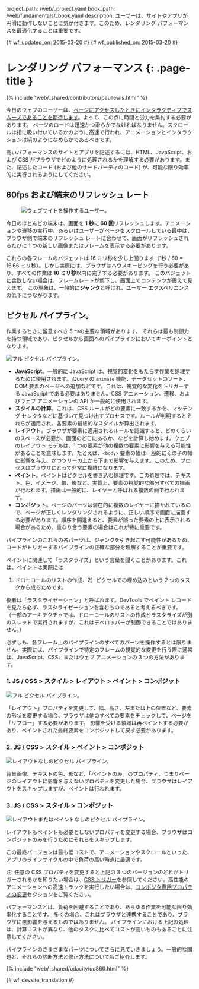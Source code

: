 project_path: /web/_project.yaml
book_path: /web/fundamentals/_book.yaml
description: ユーザーは、サイトやアプリが円滑に動作しないことに気が付きます。このため、レンダリング パフォーマンスを最適化することは重要です。

{# wf_updated_on: 2015-03-20 #}
{# wf_published_on: 2015-03-20 #}

# レンダリング パフォーマンス {: .page-title }

{% include "web/_shared/contributors/paullewis.html" %}

今日のウェブのユーザーは、[ページにアクセスしたときにインタラクティブでスムーズであることを期待します](https://paul.kinlan.me/what-news-readers-want/)。よって、この点に時間と労力を集約する必要があります。
ページのロードは迅速かつ滑らかでなければなりません。スクロールは指に吸い付いているかのように高速で行われ、アニメーションとインタラクションは絹のようになめらかであるべきです。



高いパフォーマンスのサイトとアプリを記述するには、HTML、JavaScript、および CSS がブラウザでどのように処理されるかを理解する必要があります。また、記述したコード (および他のサードパーティのコード) が、可能な限り効率的に実行されるようにしてください。

## 60fps および端末のリフレッシュ レート

<div class="attempt-right">
  <figure>
    <img src="images/intro/response.jpg" alt="ウェブサイトを操作するユーザー。">
  </figure>
</div>

今日のほとんどの端末は、画面を **1 秒に 60 回**リフレッシュします。アニメーションや遷移の実行中、あるいはユーザーがページをスクロールしている最中は、ブラウザ側で端末のリフレッシュ レートに合わせて、画面がリフレッシュされるたびに 1 つの新しい画像またはフレームを表示する必要があります。





これらの各フレームのバジェットは 16 ミリ秒を少し上回ります（1秒 / 60 = 16.66 ミリ秒）。しかし実際には、ブラウザはハウスキーピングを行う必要があり、すべての作業は **10 ミリ秒**以内に完了する必要があります。
このバジェットに合致しない場合は、フレームレートが低下し、画面上でコンテンツが震えて見えます。
この現象は、一般的に**ジャンク**と呼ばれ、ユーザー エクスペリエンスの低下につながります。


##  ピクセル パイプライン。

作業するときに留意すべき 5 つの主要な領域があります。
それらは最も制御力を持つ領域であり、ピクセルから画面へのパイプラインにおいてキーポイントとなります。


<img src="images/intro/frame-full.jpg"  alt="フル ピクセル パイプライン。">

* **JavaScript**。一般的に JavaScript は、視覚的変化をもたらす作業を処理するために使用されます。jQuery の `animate` 機能、データセットのソート、DOM 要素のページへの追加などです。これは、視覚的な変化をトリガーする JavaScript である必要はありません。CSS アニメーション、遷移、およびウェブ アニメーションの API が一般的に使用されます。
* **スタイルの計算**。これは、CSS ルールがどの要素に一致するかを、マッチング セレクタなどに基づいて見つけ出すプロセスです。ルールが判明するとそれらが適用され、各要素の最終的なスタイルが算出されます。
* **レイアウト**。ブラウザが要素に適用されるルールを認識すると、どのくらいのスペースが必要か、画面のどこにあるか、などを計算し始めます。ウェブのレイアウト モデルは、1 つの要素が他の複数の要素に影響を与える可能性があることを意味します。たとえば、`<body>` 要素の幅は一般的にその子の幅に影響を与え、かつツリーの上から下まで影響を与えます。このため、プロセスはブラウザにとって非常に複雑になります。
* **ペイント**。ペイントはピクセルを書き込む処理です。この処理では、テキスト、色、イメージ、線、影など、実質上、要素の視覚的な部分すべての描画が行われます。描画は一般的に、レイヤーと呼ばれる複数の面で行われます。
* **コンポジット**。ページのパーツは潜在的に複数のレイヤーに描かれているので、ページが正しくレンダリングされるように、正しい順序で画面に描画する必要があります。順序を間違えると、要素が誤った要素の上に表示される場合があるため、重なり合う要素の場合はこれが特に重要です。

パイプラインのこれらの各パーツは、ジャンクを引き起こす可能性があるため、コードがトリガーするパイプラインの正確な部分を理解することが重要です。

ペイントに関連して「ラスタライズ」という言葉を聞くことがあります。これは、ペイントは実際には 
1) ドローコールのリストの作成、2）ピクセルでの埋め込みという 2 つのタスクから成るためです。


後者は「ラスタライゼーション」と呼ばれます。DevTools でペイント レコードを見たら必ず、ラスタライゼーションを含むものであると考えるべきです。
（一部のアーキテクチャでは、ドローコールのリストの作成とラスタライズが別のスレッドで実行されますが、これはデベロッパーが制御できることではありません。）



必ずしも、各フレーム上のパイプラインのすべてのパーツを操作するとは限りません。実際には、パイプラインで特定のフレームの視覚的な変更を行う際に通常は、JavaScript、CSS、またはウェブ アニメーションの 3 つの方法があります。




### 1. JS / CSS > スタイル > レイアウト > ペイント > コンポジット

<img src="images/intro/frame-full.jpg"  alt="フル ピクセル パイプライン。">

「レイアウト」プロパティを変更して、幅、高さ、左または上の位置など、要素の形状を変更する場合、ブラウザは他のすべての要素をチェックして、ページを「リフロー」する必要があります。
影響を受ける領域は再ペイントする必要があり、ペイントされた最終要素をコンポジットして戻す必要があります。



### 2. JS / CSS > スタイル > ペイント > コンポジット

<img src="images/intro/frame-no-layout.jpg" alt="レイアウトなしのピクセル パイプライン。">

背景画像、テキストの色、影など、「ペイントのみ」のプロパティ、つまりページのレイアウトに影響を与えないプロパティを変更した場合、ブラウザはレイアウトをスキップしますが、ペイントは行われます。



### 3. JS / CSS > スタイル > コンポジット

<img src="images/intro/frame-no-layout-paint.jpg" alt="レイアウトまたはペイントなしのピクセル パイプライン。">

レイアウトもペイントも必要としないプロパティを変更する場合、ブラウザはコンポジットのみを行うためにそれらをスキップします。


この最終バージョンは最も低コストで、アニメーションやスクロールといった、アプリのライフサイクルの中で負荷の高い時点に最適です。


注: 任意の CSS プロパティを変更すると上記の 3 つのバージョンのどれがトリガーされるかを知りたい場合は、[CSS トリガー](https://csstriggers.com)を参照してください。高性能のアニメーションへの高速トラックを実行したい場合は、[コンポジタ専用プロパティの変更](stick-to-compositor-only-properties-and-manage-layer-count)セクションをご覧ください。

パフォーマンスとは、負荷を回避することであり、あらゆる作業を可能な限り効率化することです。
多くの場合、これはブラウザと連携することであり、ブラウザに悪影響を与えるものではありません。
パイプラインにおける上記の処理は、計算コストが異なり、他のタスクに比べてコストが高いものもあることに注意してください。



パイプラインのさまざまなパーツについてさらに見ていきましょう。一般的な問題と、それらの診断方法と修正方法についてもご紹介します。


{% include "web/_shared/udacity/ud860.html" %}


{# wf_devsite_translation #}
